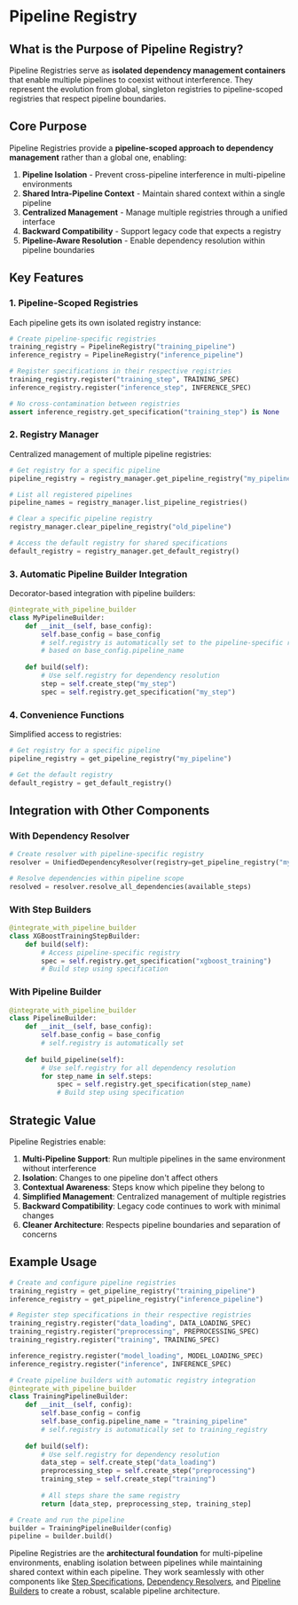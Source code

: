# Pipeline Registry

## What is the Purpose of Pipeline Registry?

Pipeline Registries serve as **isolated dependency management containers** that enable multiple pipelines to coexist without interference. They represent the evolution from global, singleton registries to pipeline-scoped registries that respect pipeline boundaries.

## Core Purpose

Pipeline Registries provide a **pipeline-scoped approach to dependency management** rather than a global one, enabling:

1. **Pipeline Isolation** - Prevent cross-pipeline interference in multi-pipeline environments
2. **Shared Intra-Pipeline Context** - Maintain shared context within a single pipeline
3. **Centralized Management** - Manage multiple registries through a unified interface
4. **Backward Compatibility** - Support legacy code that expects a registry
5. **Pipeline-Aware Resolution** - Enable dependency resolution within pipeline boundaries

## Key Features

### 1. Pipeline-Scoped Registries

Each pipeline gets its own isolated registry instance:

```python
# Create pipeline-specific registries
training_registry = PipelineRegistry("training_pipeline")
inference_registry = PipelineRegistry("inference_pipeline")

# Register specifications in their respective registries
training_registry.register("training_step", TRAINING_SPEC)
inference_registry.register("inference_step", INFERENCE_SPEC)

# No cross-contamination between registries
assert inference_registry.get_specification("training_step") is None
```

### 2. Registry Manager

Centralized management of multiple pipeline registries:

```python
# Get registry for a specific pipeline
pipeline_registry = registry_manager.get_pipeline_registry("my_pipeline")

# List all registered pipelines
pipeline_names = registry_manager.list_pipeline_registries()

# Clear a specific pipeline registry
registry_manager.clear_pipeline_registry("old_pipeline")

# Access the default registry for shared specifications
default_registry = registry_manager.get_default_registry()
```

### 3. Automatic Pipeline Builder Integration

Decorator-based integration with pipeline builders:

```python
@integrate_with_pipeline_builder
class MyPipelineBuilder:
    def __init__(self, base_config):
        self.base_config = base_config
        # self.registry is automatically set to the pipeline-specific registry
        # based on base_config.pipeline_name
    
    def build(self):
        # Use self.registry for dependency resolution
        step = self.create_step("my_step")
        spec = self.registry.get_specification("my_step")
```

### 4. Convenience Functions

Simplified access to registries:

```python
# Get registry for a specific pipeline
pipeline_registry = get_pipeline_registry("my_pipeline")

# Get the default registry
default_registry = get_default_registry()
```

## Integration with Other Components

### With Dependency Resolver
```python
# Create resolver with pipeline-specific registry
resolver = UnifiedDependencyResolver(registry=get_pipeline_registry("my_pipeline"))

# Resolve dependencies within pipeline scope
resolved = resolver.resolve_all_dependencies(available_steps)
```

### With Step Builders
```python
@integrate_with_pipeline_builder
class XGBoostTrainingStepBuilder:
    def build(self):
        # Access pipeline-specific registry
        spec = self.registry.get_specification("xgboost_training")
        # Build step using specification
```

### With Pipeline Builder
```python
@integrate_with_pipeline_builder
class PipelineBuilder:
    def __init__(self, base_config):
        self.base_config = base_config
        # self.registry is automatically set
    
    def build_pipeline(self):
        # Use self.registry for all dependency resolution
        for step_name in self.steps:
            spec = self.registry.get_specification(step_name)
            # Build step using specification
```

## Strategic Value

Pipeline Registries enable:

1. **Multi-Pipeline Support**: Run multiple pipelines in the same environment without interference
2. **Isolation**: Changes to one pipeline don't affect others
3. **Contextual Awareness**: Steps know which pipeline they belong to
4. **Simplified Management**: Centralized management of multiple registries
5. **Backward Compatibility**: Legacy code continues to work with minimal changes
6. **Cleaner Architecture**: Respects pipeline boundaries and separation of concerns

## Example Usage

```python
# Create and configure pipeline registries
training_registry = get_pipeline_registry("training_pipeline")
inference_registry = get_pipeline_registry("inference_pipeline")

# Register step specifications in their respective registries
training_registry.register("data_loading", DATA_LOADING_SPEC)
training_registry.register("preprocessing", PREPROCESSING_SPEC)
training_registry.register("training", TRAINING_SPEC)

inference_registry.register("model_loading", MODEL_LOADING_SPEC)
inference_registry.register("inference", INFERENCE_SPEC)

# Create pipeline builders with automatic registry integration
@integrate_with_pipeline_builder
class TrainingPipelineBuilder:
    def __init__(self, config):
        self.base_config = config
        self.base_config.pipeline_name = "training_pipeline"
        # self.registry is automatically set to training_registry
    
    def build(self):
        # Use self.registry for dependency resolution
        data_step = self.create_step("data_loading")
        preprocessing_step = self.create_step("preprocessing")
        training_step = self.create_step("training")
        
        # All steps share the same registry
        return [data_step, preprocessing_step, training_step]

# Create and run the pipeline
builder = TrainingPipelineBuilder(config)
pipeline = builder.build()
```

Pipeline Registries are the **architectural foundation** for multi-pipeline environments, enabling isolation between pipelines while maintaining shared context within each pipeline. They work seamlessly with other components like [Step Specifications](step_specification.md), [Dependency Resolvers](dependency_resolver.md), and [Pipeline Builders](pipeline_template_builder_v2.md) to create a robust, scalable pipeline architecture.
